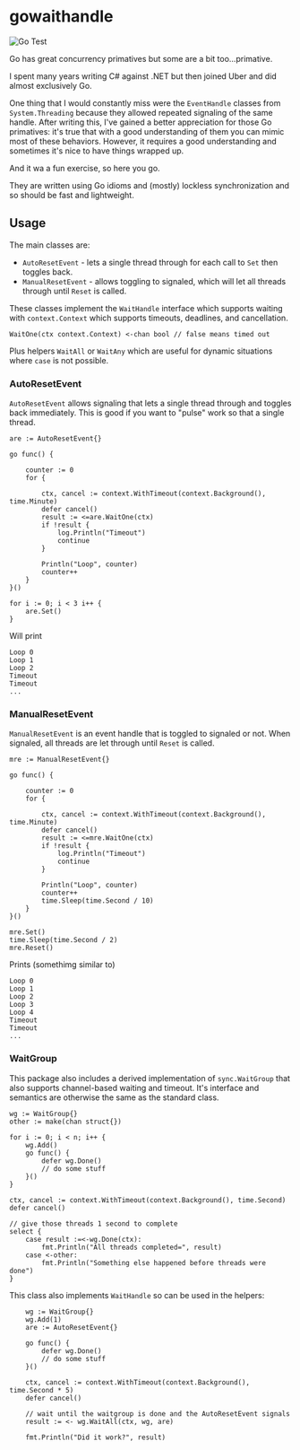 # gowaithandle

![Go Test](https://github.com/shawnburke/gowaithandle/actions/workflows/go.yml/badge.svg)

Go has great concurrency primatives but some are a bit too...primative.

I spent many years writing C# against .NET but then joined Uber and did almost exclusively Go.

One thing that I would constantly miss were the `EventHandle` classes from `System.Threading` because they allowed repeated signaling of the same handle. After writing this, I've gained a better appreciation for those Go primatives: it's true that with a good understanding of them you can mimic most of these behaviors. However, it requires a good understanding and sometimes it's nice to have things wrapped up.

And it wa a fun exercise, so here you go.

They are written using Go idioms and (mostly) lockless synchronization and so should be fast and lightweight.

## Usage

The main classes are:

* `AutoResetEvent` - lets a single thread through for each call to `Set` then toggles back.
* `ManualResetEvent` - allows toggling to signaled, which will let all threads through until `Reset` is called.

These classes implement the `WaitHandle` interface which supports waiting with `context.Context` which supports timeouts, deadlines, and cancellation.

```
WaitOne(ctx context.Context) <-chan bool // false means timed out
```

Plus helpers `WaitAll` or `WaitAny` which are useful for dynamic situations where `case` is not possible.

### AutoResetEvent

`AutoResetEvent` allows signaling that lets a single thread through and toggles back immediately.  This is good if you want to "pulse" work so that a single thread.


```
are := AutoResetEvent{}

go func() {

    counter := 0
    for {

        ctx, cancel := context.WithTimeout(context.Background(), time.Minute)
        defer cancel()
        result := <=are.WaitOne(ctx)
        if !result {
            log.Println("Timeout")
            continue
        }

        Println("Loop", counter)
        counter++
    }
}()

for i := 0; i < 3 i++ {
    are.Set()
}

```

Will print

```
Loop 0
Loop 1
Loop 2
Timeout
Timeout
...
```

### ManualResetEvent

`ManualResetEvent` is an event handle that is toggled to signaled or not. When signaled, all threads are let through until `Reset` is called.

```
mre := ManualResetEvent{}

go func() {

    counter := 0
    for {

        ctx, cancel := context.WithTimeout(context.Background(), time.Minute)
        defer cancel()
        result := <=mre.WaitOne(ctx)
        if !result {
            log.Println("Timeout")
            continue
        }

        Println("Loop", counter)
        counter++
        time.Sleep(time.Second / 10)
    }
}()

mre.Set()
time.Sleep(time.Second / 2)
mre.Reset()

```

Prints (somethimg similar to)

```
Loop 0
Loop 1
Loop 2
Loop 3
Loop 4
Timeout
Timeout
...
```

### WaitGroup

This package also includes a derived implementation of `sync.WaitGroup` that also supports channel-based waiting and timeout.  It's interface and semantics are otherwise the same as the standard class.


```
wg := WaitGroup{}
other := make(chan struct{})

for i := 0; i < n; i++ {
    wg.Add()
    go func() {
        defer wg.Done()
        // do some stuff
    }()
}

ctx, cancel := context.WithTimeout(context.Background(), time.Second)
defer cancel()

// give those threads 1 second to complete
select {
    case result :=<-wg.Done(ctx):
        fmt.Println("All threads completed=", result)
    case <-other:
        fmt.Println("Something else happened before threads were done")
}

```

This class also implements `WaitHandle` so can be used in the helpers:

```
    wg := WaitGroup{}
    wg.Add(1)
    are := AutoResetEvent{}

    go func() {
        defer wg.Done()
        // do some stuff
    }()

    ctx, cancel := context.WithTimeout(context.Background(), time.Second * 5)
    defer cancel()

    // wait until the waitgroup is done and the AutoResetEvent signals
    result := <- wg.WaitAll(ctx, wg, are)

    fmt.Println("Did it work?", result)
```
